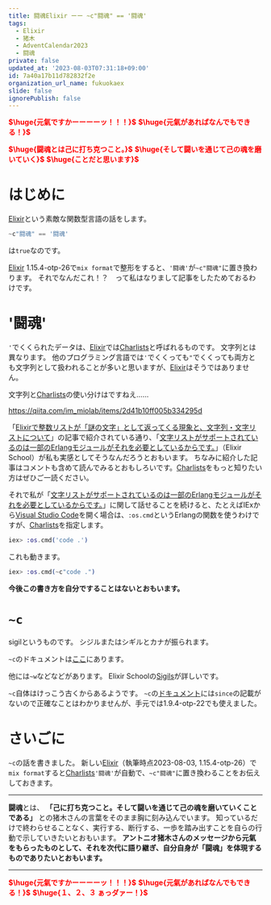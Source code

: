 ```yaml
---
title: 闘魂Elixir ーー ~c"闘魂" == '闘魂'
tags:
  - Elixir
  - 猪木
  - AdventCalendar2023
  - 闘魂
private: false
updated_at: '2023-08-03T07:31:18+09:00'
id: 7a40a17b11d782832f2e
organization_url_name: fukuokaex
slide: false
ignorePublish: false
---
```

<b><font color="red">$\huge{元氣ですかーーーーッ！！！}$</font></b>
<b><font color="red">$\huge{元氣があればなんでもできる！}$</font></b>

<b><font color="red">$\huge{闘魂とは己に打ち克つこと。}$</font></b>
<b><font color="red">$\huge{そして闘いを通じて己の魂を磨いていく}$</font></b>
<b><font color="red">$\huge{ことだと思います}$</font></b>


# はじめに

[Elixir](https://elixir-lang.org/)という素敵な関数型言語の話をします。


```elixir
~c"闘魂" == '闘魂'
```

は`true`なのです。

[Elixir](https://elixir-lang.org/) 1.15.4-otp-26で`mix format`で整形をすると、`'闘魂'`が`~c"闘魂"`に置き換わります。
それでなんだこれ！？　って私はなりまして記事をしたためておるわけです。


# '闘魂'

`'`でくくられたデータは、[Elixir](https://elixir-lang.org/)では[Charlists](https://hexdocs.pm/elixir/1.15.4/List.html#module-charlists)と呼ばれるものです。
文字列とは異なります。
他のプログラミング言語では`'`でくくっても`"`でくくっても両方とも文字列として扱われることが多いと思いますが、[Elixir](https://elixir-lang.org/)はそうではありません。

文字列と[Charlists](https://hexdocs.pm/elixir/1.15.4/List.html#module-charlists)の使い分けはですねえ……

https://qiita.com/im_miolab/items/2d41b10ff005b334295d

「[Elixirで整数リストが「謎の文字」として返ってくる現象と、文字列・文字リストについて](https://qiita.com/im_miolab/items/2d41b10ff005b334295d)」の記事で紹介されている通り、「[文字リストがサポートされているのは一部のErlangモジュールがそれを必要としているからです。](https://elixirschool.com/ja/lessons/basics/strings/#:~:text=%E6%96%87%E5%AD%97%E3%83%AA%E3%82%B9%E3%83%88%E3%81%8C%E3%82%B5%E3%83%9D%E3%83%BC%E3%83%88%E3%81%95%E3%82%8C%E3%81%A6%E3%81%84%E3%82%8B%E3%81%AE%E3%81%AF%E4%B8%80%E9%83%A8%E3%81%AEErlang%E3%83%A2%E3%82%B8%E3%83%A5%E3%83%BC%E3%83%AB%E3%81%8C%E3%81%9D%E3%82%8C%E3%82%92%E5%BF%85%E8%A6%81%E3%81%A8%E3%81%97%E3%81%A6%E3%81%84%E3%82%8B%E3%81%8B%E3%82%89%E3%81%A7%E3%81%99%E3%80%82)」（Elixir School）が私も実感としてそうなんだろうとおもいます。
ちなみに紹介した記事はコメントも含めて読んでみるとおもしろいです。[Charlists](https://hexdocs.pm/elixir/1.15.4/List.html#module-charlists)をもっと知りたい方はぜひご一読ください。

それで私が「[文字リストがサポートされているのは一部のErlangモジュールがそれを必要としているからです。](https://elixirschool.com/ja/lessons/basics/strings/#:~:text=%E6%96%87%E5%AD%97%E3%83%AA%E3%82%B9%E3%83%88%E3%81%8C%E3%82%B5%E3%83%9D%E3%83%BC%E3%83%88%E3%81%95%E3%82%8C%E3%81%A6%E3%81%84%E3%82%8B%E3%81%AE%E3%81%AF%E4%B8%80%E9%83%A8%E3%81%AEErlang%E3%83%A2%E3%82%B8%E3%83%A5%E3%83%BC%E3%83%AB%E3%81%8C%E3%81%9D%E3%82%8C%E3%82%92%E5%BF%85%E8%A6%81%E3%81%A8%E3%81%97%E3%81%A6%E3%81%84%E3%82%8B%E3%81%8B%E3%82%89%E3%81%A7%E3%81%99%E3%80%82)」に関して話せることを続けると、たとえばIExから[Visual Studio Code](https://azure.microsoft.com/ja-jp/products/visual-studio-code)を開く場合は、`:os.cmd`というErlangの関数を使うわけですが、[Charlists](https://hexdocs.pm/elixir/1.15.4/List.html#module-charlists)を指定します。

```elixir
iex> :os.cmd('code .')
```

これも動きます。

```elixir
iex> :os.cmd(~c"code .")
```

**今後この書き方を自分ですることはないとおもいます。**




# `~c`

sigilというものです。
シジルまたはシギルとカナが振られます。

`~c`のドキュメントは[ここ](https://hexdocs.pm/elixir/1.15.4/Kernel.html#sigil_c/2)にあります。

他には`~w`などなどがあります。
Elixir Schoolの[Sigils](https://elixirschool.com/ja/lessons/basics/sigils)が詳しいです。

`~c`自体はけっこう古くからあるようです。
`~c`の[ドキュメント](https://hexdocs.pm/elixir/1.15.4/Kernel.html#sigil_c/2)には`since`の記載がないので正確なことはわかりませんが、手元では1.9.4-otp-22でも使えました。

# さいごに

`~c`の話を書きました。
新しい[Elixir](https://elixir-lang.org/)（執筆時点2023-08-03, 1.15.4-otp-26）で`mix format`すると[Charlists](https://hexdocs.pm/elixir/1.15.4/List.html#module-charlists)`'闘魂'`が自動で、`~c"闘魂"`に置き換わることをお伝えしておきます。

---


**闘魂**とは、  **「己に打ち克つこと。そして闘いを通じて己の魂を磨いていくことである」** との猪木さんの言葉をそのまま胸に刻み込んでいます。
知っているだけで終わらせることなく、実行する、断行する、一歩を踏み出すことを自らの行動で示していきたいとおもいます。
**アントニオ猪木さんのメッセージから元氣をもらったものとして、それを次代に語り継ぎ、自分自身が「闘魂」を体現するものでありたいとおもいます。**

---

<b><font color="red">$\huge{元氣ですかーーーーッ！！！}$</font></b>
<b><font color="red">$\huge{元氣があればなんでもできる！}$</font></b>
<b><font color="red">$\huge{１、２、３ ぁっダァー！}$</font></b>

